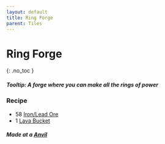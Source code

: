 ```yaml
---
layout: default
title: Ring Forge
parent: Tiles
---
```


# Ring Forge
{: .no_toc }

##### Tooltip: *A forge where you can make all the rings of power*

### Recipe
- 58 [Iron/Lead Ore](https://terraria.fandom.com/wiki/Iron_Bar)
- 1 [Lava Bucket](https://terraria.fandom.com/wiki/Buckets)

##### Made at a [Anvil](https://terraria.fandom.com/wiki/Anvil)
